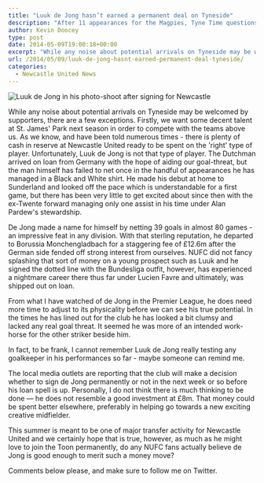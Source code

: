 ```yaml
---
title: "Luuk de Jong hasn’t earned a permanent deal on Tyneside"
description: "After 11 appearances for the Magpies, Tyne Time questions why Newcastle United would even consider spending £8m on Borussia Monchengladbach's Luuk de Jong"
author: Kevin Doocey
type: post
date: 2014-05-09T19:00:18+00:00
excerpt: "While any noise about potential arrivals on Tyneside may be welcomed by supporters, there are a few exceptions. Firstly, we want some decent talent at St. James' Park next season in order to.."
url: /2014/05/09/luuk-de-jong-hasnt-earned-permanent-deal-tyneside/
categories:
  - Newcastle United News
---
```


![Luuk de Jong in his photo-shoot after signing for Newcastle](https://www.tynetime.com/wp-content/uploads/2014/05/Luuk-De-Jong-Newcastle.jpg "Luuk - Hasn't shown anything in a Newcastle United shirt to merit an £8m move")

While any noise about potential arrivals on Tyneside may be welcomed by supporters, there are a few exceptions. Firstly, we want some decent talent at St. James' Park next season in order to compete with the teams above us. As we know, and have been told numerous times - there is plenty of cash in reserve at Newcastle United ready to be spent on the 'right' type of player. Unfortunately, Luuk de Jong is not that type of player. The Dutchman arrived on loan from Germany with the hope of aiding our goal-threat, but the man himself has failed to net once in the handful of appearances he has managed in a Black and White shirt. He made his debut at home to Sunderland and looked off the pace which is understandable for a first game, but there has been very little to get excited about since then with the ex-Twente forward managing only one assist in his time under Alan Pardew's stewardship.

De Jong made a name for himself by netting 39 goals in almost 80 games - an impressive feat in any division. With that sterling reputation, he departed to Borussia Monchengladbach for a staggering fee of £12.6m after the German side fended off strong interest from ourselves. NUFC did not fancy splashing that sort of money on a young prospect such as Luuk and he signed the dotted line with the Bundesliga outfit, however, has experienced a nightmare career there thus far under Lucien Favre and ultimately, was shipped out on loan.

From what I have watched of de Jong in the Premier League, he does need more time to adjust to its physicality before we can see his true potential. In the times he has lined out for the club he has looked a bit clumsy and lacked any real goal threat. It seemed he was more of an intended work-horse for the other striker beside him.

In fact, to be frank, I cannot remember Luuk de Jong really testing any goalkeeper in his performances so far - maybe someone can remind me.

The local media outlets are reporting that the club will make a decision whether to sign de Jong permanently or not in the next week or so before his loan spell is up. Personally, I do not think there is much thinking to be done — he does not resemble a good investment at £8m. That money could be spent better elsewhere, preferably in helping go towards a new exciting creative midfielder.

This summer is meant to be one of major transfer activity for Newcastle United and we certainly hope that is true, however, as much as he might love to join the Toon permanently, do any NUFC fans actually believe de Jong is good enough to merit such a money move?

Comments below please, and make sure to follow me on Twitter.
